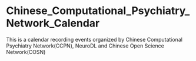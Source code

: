 # Chinese_Computational_Psychiatry_Network_Calendar
This is a calendar recording events organized by Chinese Computational Psychiatry Network(CCPN), NeuroDL and Chinese Open Science Network(COSN)
